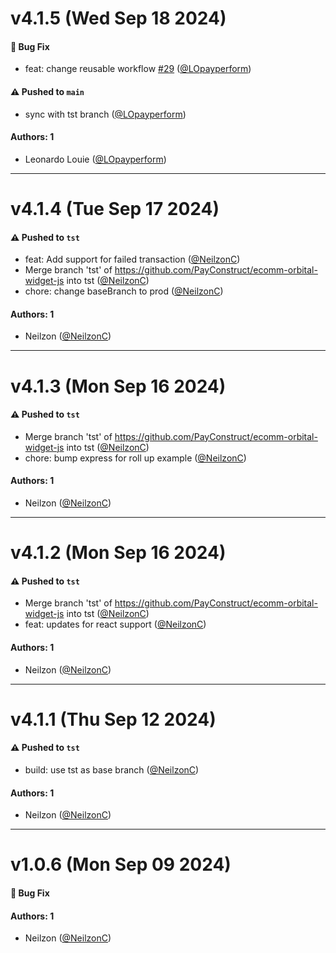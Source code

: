 # v4.1.5 (Wed Sep 18 2024)

#### 🐛 Bug Fix

- feat: change reusable workflow [#29](https://github.com/PayConstruct/ecomm-orbital-widget-js/pull/29) ([@LOpayperform](https://github.com/LOpayperform))

#### ⚠️ Pushed to `main`

- sync with tst branch ([@LOpayperform](https://github.com/LOpayperform))

#### Authors: 1

- Leonardo Louie ([@LOpayperform](https://github.com/LOpayperform))

---

# v4.1.4 (Tue Sep 17 2024)

#### ⚠️ Pushed to `tst`

- feat: Add support for failed transaction ([@NeilzonC](https://github.com/NeilzonC))
- Merge branch 'tst' of https://github.com/PayConstruct/ecomm-orbital-widget-js into tst ([@NeilzonC](https://github.com/NeilzonC))
- chore: change baseBranch to prod ([@NeilzonC](https://github.com/NeilzonC))

#### Authors: 1

- Neilzon ([@NeilzonC](https://github.com/NeilzonC))

---

# v4.1.3 (Mon Sep 16 2024)

#### ⚠️ Pushed to `tst`

- Merge branch 'tst' of https://github.com/PayConstruct/ecomm-orbital-widget-js into tst ([@NeilzonC](https://github.com/NeilzonC))
- chore: bump express for roll up example ([@NeilzonC](https://github.com/NeilzonC))

#### Authors: 1

- Neilzon ([@NeilzonC](https://github.com/NeilzonC))

---

# v4.1.2 (Mon Sep 16 2024)

#### ⚠️ Pushed to `tst`

- Merge branch 'tst' of https://github.com/PayConstruct/ecomm-orbital-widget-js into tst ([@NeilzonC](https://github.com/NeilzonC))
- feat: updates for react support ([@NeilzonC](https://github.com/NeilzonC))

#### Authors: 1

- Neilzon ([@NeilzonC](https://github.com/NeilzonC))

---

# v4.1.1 (Thu Sep 12 2024)

#### ⚠️ Pushed to `tst`

- build: use tst as base branch ([@NeilzonC](https://github.com/NeilzonC))

#### Authors: 1

- Neilzon ([@NeilzonC](https://github.com/NeilzonC))

---

# v1.0.6 (Mon Sep 09 2024)

#### 🐛 Bug Fix


#### Authors: 1

- Neilzon ([@NeilzonC](https://github.com/NeilzonC))
